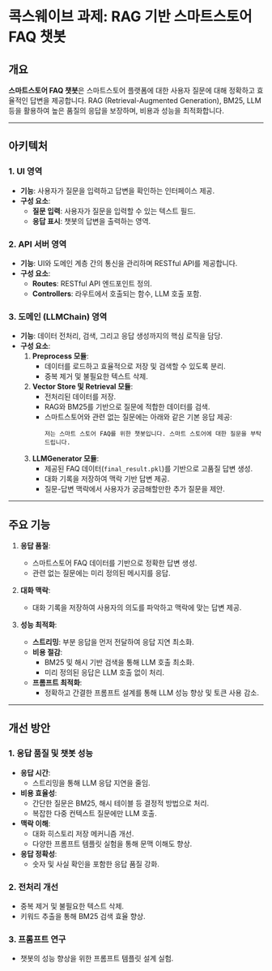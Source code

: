 # 콕스웨이브 과제: RAG 기반 스마트스토어 FAQ 챗봇

## 개요

**스마트스토어 FAQ 챗봇**은 스마트스토어 플랫폼에 대한 사용자 질문에 대해 정확하고 효율적인 답변을 제공합니다. RAG (Retrieval-Augmented Generation), BM25, LLM 등을 활용하여 높은 품질의 응답을 보장하며, 비용과 성능을 최적화합니다.

---

## 아키텍처

### 1. UI 영역
- **기능**: 사용자가 질문을 입력하고 답변을 확인하는 인터페이스 제공.
- **구성 요소**:
  - **질문 입력**: 사용자가 질문을 입력할 수 있는 텍스트 필드.
  - **응답 표시**: 챗봇의 답변을 출력하는 영역.

### 2. API 서버 영역
- **기능**: UI와 도메인 계층 간의 통신을 관리하며 RESTful API를 제공합니다.
- **구성 요소**:
  - **Routes**: RESTful API 엔드포인트 정의.
  - **Controllers**: 라우트에서 호출되는 함수, LLM 호출 포함.

### 3. 도메인 (LLMChain) 영역
- **기능**: 데이터 전처리, 검색, 그리고 응답 생성까지의 핵심 로직을 담당.
- **구성 요소**:
  1. **Preprocess 모듈**:
     - 데이터를 로드하고 효율적으로 저장 및 검색할 수 있도록 분리.
     - 중복 제거 및 불필요한 텍스트 삭제.
  2. **Vector Store 및 Retrieval 모듈**:
     - 전처리된 데이터를 저장.
     - RAG와 BM25를 기반으로 질문에 적합한 데이터를 검색.
     - 스마트스토어와 관련 없는 질문에는 아래와 같은 기본 응답 제공:
       ```
       저는 스마트 스토어 FAQ를 위한 챗봇입니다. 스마트 스토어에 대한 질문을 부탁드립니다.
       ```
  3. **LLMGenerator 모듈**:
     - 제공된 FAQ 데이터(`final_result.pkl`)를 기반으로 고품질 답변 생성.
     - 대화 기록을 저장하여 맥락 기반 답변 제공.
     - 질문-답변 맥락에서 사용자가 궁금해할만한 추가 질문을 제안.

---

## 주요 기능

1. **응답 품질**:
   - 스마트스토어 FAQ 데이터를 기반으로 정확한 답변 생성.
   - 관련 없는 질문에는 미리 정의된 메시지를 응답.

2. **대화 맥락**:
   - 대화 기록을 저장하여 사용자의 의도를 파악하고 맥락에 맞는 답변 제공.

3. **성능 최적화**:
   - **스트리밍**: 부분 응답을 먼저 전달하여 응답 지연 최소화.
   - **비용 절감**:
     - BM25 및 해시 기반 검색을 통해 LLM 호출 최소화.
     - 미리 정의된 응답은 LLM 호출 없이 처리.
   - **프롬프트 최적화**:
     - 정확하고 간결한 프롬프트 설계를 통해 LLM 성능 향상 및 토큰 사용 감소.

---

## 개선 방안

### 1. **응답 품질 및 챗봇 성능**
- **응답 시간**:
  - 스트리밍을 통해 LLM 응답 지연을 줄임.
- **비용 효율성**:
  - 간단한 질문은 BM25, 해시 테이블 등 결정적 방법으로 처리.
  - 복잡한 다중 컨텍스트 질문에만 LLM 호출.
- **맥락 이해**:
  - 대화 히스토리 저장 메커니즘 개선.
  - 다양한 프롬프트 템플릿 실험을 통해 문맥 이해도 향상.
- **응답 정확성**:
  - 숫자 및 사실 확인을 포함한 응답 품질 강화.

### 2. **전처리 개선**
- 중복 제거 및 불필요한 텍스트 삭제.
- 키워드 추출을 통해 BM25 검색 효율 향상.

### 3. **프롬프트 연구**
- 챗봇의 성능 향상을 위한 프롬프트 템플릿 설계 실험.
